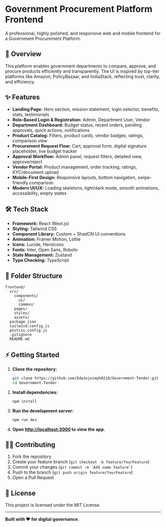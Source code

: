# Government Procurement Platform Frontend

A professional, highly polished, and responsive web and mobile frontend for a Government Procurement Platform.

## 🚀 Overview
This platform enables government departments to compare, approve, and procure products efficiently and transparently. The UI is inspired by top-tier platforms like Amazon, PolicyBazaar, and IndiaStack, reflecting trust, clarity, and efficiency.

## ✨ Features
- **Landing Page:** Hero section, mission statement, login selector, benefits, stats, testimonials
- **Role-Based Login & Registration:** Admin, Department User, Vendor
- **Department Dashboard:** Budget status, recent orders, pending approvals, quick actions, notifications
- **Product Catalog:** Filters, product cards, vendor badges, ratings, comparison view
- **Procurement Request Flow:** Cart, approval form, digital signature placeholder, live budget tracker
- **Approval Workflow:** Admin panel, request filters, detailed view, approve/reject
- **Vendor Portal:** Product management, order tracking, ratings, KYC/document upload
- **Mobile-First Design:** Responsive layouts, bottom navigation, swipe-friendly comparison
- **Modern UI/UX:** Loading skeletons, light/dark mode, smooth animations, accessibility, empty states

## 🛠️ Tech Stack
- **Framework:** React (Next.js)
- **Styling:** Tailwind CSS
- **Component Library:** Custom + ShadCN UI conventions
- **Animation:** Framer Motion, Lottie
- **Icons:** Lucide, Heroicons
- **Fonts:** Inter, Open Sans, Roboto
- **State Management:** Zustand
- **Type Checking:** TypeScript

## 📁 Folder Structure
```
frontend/
  src/
    components/
      ui/
      common/
    pages/
    styles/
    assets/
  package.json
  tailwind.config.js
  postcss.config.js
  .gitignore
  README.md
```

## ⚡ Getting Started
1. **Clone the repository:**
   ```sh
   git clone https://github.com/Edwinjoseph0210/Government-Tender.git
   cd Government-Tender
   ```
2. **Install dependencies:**
   ```sh
   npm install
   ```
3. **Run the development server:**
   ```sh
   npm run dev
   ```
4. **Open [http://localhost:3000](http://localhost:3000) to view the app.**

## 🧑‍💻 Contributing
1. Fork the repository
2. Create your feature branch (`git checkout -b feature/YourFeature`)
3. Commit your changes (`git commit -m 'Add some feature'`)
4. Push to the branch (`git push origin feature/YourFeature`)
5. Open a Pull Request

## 📄 License
This project is licensed under the MIT License.

---

**Built with ❤️ for digital governance.**
